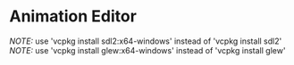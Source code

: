 # Animation Editor

*NOTE:* use 'vcpkg install sdl2:x64-windows' instead of 'vcpkg install sdl2'  
*NOTE:* use 'vcpkg install glew:x64-windows' instead of 'vcpkg install glew'
